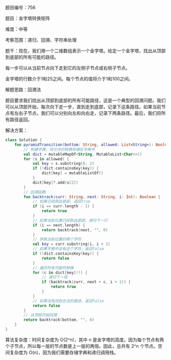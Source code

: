 题目编号：756

题目：金字塔转换矩阵

难度：中等

考察范围：递归、回溯、字符串处理

题干：现在，我们用一个二维数组表示一个金字塔。给定一个金字塔，找出从顶部到底部的所有可能的路径。

每一步可以从当前节点向下走到它的左侧子节点或右侧子节点。

金字塔的行数介于1和25之间。每个节点的值将介于1和100之间。

解题思路：回溯法

题目要求我们找出从顶部到底部的所有可能路径，这是一个典型的回溯问题。我们可以从顶部开始，每次向下走一步，直到走到底部，记录下这条路径。如果当前节点有左右子节点，我们可以分别向左和向右走，记录下两条路径。最后，我们将所有路径返回。

解决方案：

```kotlin
class Solution {
    fun pyramidTransition(bottom: String, allowed: List<String>): Boolean {
        // 构建字典，将允许的转换存储在字典中
        val dict = mutableMapOf<String, MutableList<Char>>()
        for (s in allowed) {
            val key = s.substring(0, 2)
            if (!dict.containsKey(key)) {
                dict[key] = mutableListOf()
            }
            dict[key]?.add(s[2])
        }
        // 回溯函数
        fun backtrack(curr: String, next: String, i: Int): Boolean {
            // 如果已经到达底部，返回true
            if (i == curr.length - 1) {
                return true
            }
            // 如果当前位置已经到达底部，递归下一行
            if (i == next.length) {
                return backtrack(next, "", 0)
            }
            // 获取当前位置的两个字符
            val key = curr.substring(i, i + 2)
            // 如果字典中没有这个字符，返回false
            if (!dict.containsKey(key)) {
                return false
            }
            // 遍历所有可能的转换
            for (c in dict[key]!!) {
                // 递归下一层
                if (backtrack(curr, next + c, i + 1)) {
                    return true
                }
            }
            // 如果没有找到合法的路径，返回false
            return false
        }
        // 从顶部开始回溯
        return backtrack(bottom, "", 0)
    }
}
```

算法复杂度：时间复杂度为 O(2^n)，其中 n 是金字塔的高度。因为每个节点有两个子节点，所以每一层的节点数是上一层的两倍。因此，总共有 2^n 个节点。空间复杂度为 O(n)，因为我们需要存储字典和递归调用栈。